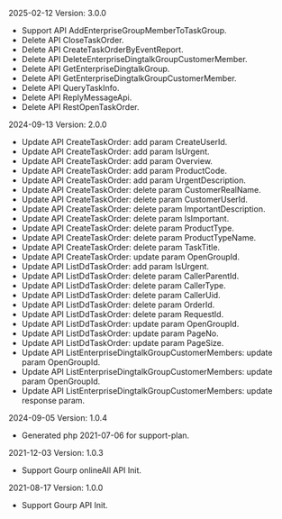 2025-02-12 Version: 3.0.0
- Support API AddEnterpriseGroupMemberToTaskGroup.
- Delete API CloseTaskOrder.
- Delete API CreateTaskOrderByEventReport.
- Delete API DeleteEnterpriseDingtalkGroupCustomerMember.
- Delete API GetEnterpriseDingtalkGroup.
- Delete API GetEnterpriseDingtalkGroupCustomerMember.
- Delete API QueryTaskInfo.
- Delete API ReplyMessageApi.
- Delete API RestOpenTaskOrder.


2024-09-13 Version: 2.0.0
- Update API CreateTaskOrder: add param CreateUserId.
- Update API CreateTaskOrder: add param IsUrgent.
- Update API CreateTaskOrder: add param Overview.
- Update API CreateTaskOrder: add param ProductCode.
- Update API CreateTaskOrder: add param UrgentDescription.
- Update API CreateTaskOrder: delete param CustomerRealName.
- Update API CreateTaskOrder: delete param CustomerUserId.
- Update API CreateTaskOrder: delete param ImportantDescription.
- Update API CreateTaskOrder: delete param IsImportant.
- Update API CreateTaskOrder: delete param ProductType.
- Update API CreateTaskOrder: delete param ProductTypeName.
- Update API CreateTaskOrder: delete param TaskTitle.
- Update API CreateTaskOrder: update param OpenGroupId.
- Update API ListDdTaskOrder: add param IsUrgent.
- Update API ListDdTaskOrder: delete param CallerParentId.
- Update API ListDdTaskOrder: delete param CallerType.
- Update API ListDdTaskOrder: delete param CallerUid.
- Update API ListDdTaskOrder: delete param OrderId.
- Update API ListDdTaskOrder: delete param RequestId.
- Update API ListDdTaskOrder: update param OpenGroupId.
- Update API ListDdTaskOrder: update param PageNo.
- Update API ListDdTaskOrder: update param PageSize.
- Update API ListEnterpriseDingtalkGroupCustomerMembers: update param OpenGroupId.
- Update API ListEnterpriseDingtalkGroupCustomerMembers: update param OpenGroupId.
- Update API ListEnterpriseDingtalkGroupCustomerMembers: update response param.


2024-09-05 Version: 1.0.4
- Generated php 2021-07-06 for support-plan.

2021-12-03 Version: 1.0.3
- Support Gourp onlineAll API Init.

2021-08-17 Version: 1.0.0
- Support Gourp API Init.

